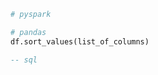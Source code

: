 
```python
# pyspark

```

```python
# pandas
df.sort_values(list_of_columns)
```

```sql
-- sql

```
